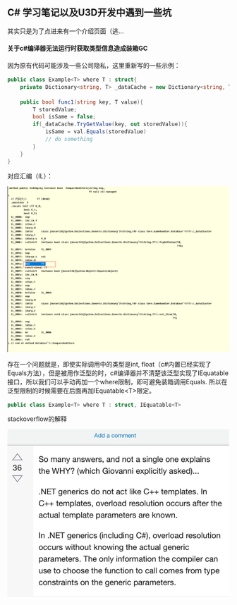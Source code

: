 ## C# 学习笔记以及U3D开发中遇到一些坑

其实只是为了点进来有一个介绍页面（逃...

#### 关于c#编译器无法运行时获取类型信息造成装箱GC

因为原有代码可能涉及一些公司隐私，这里重新写的一些示例：

```c#
public class Example<T> where T : struct{
    private Dictionary<string, T> _dataCache = new Dictionary<string, T>();
    
    public bool func1(string key, T value){
        T storedValue;
        bool isSame = false;
        if(_dataCache.TryGetValue(key, out storedValue)){
            isSame = val.Equals(storedValue)
			// do something
        }
    }
}
```

对应汇编（IL）：



![image-20220222152226029](./pics/il.png)

存在一个问题就是，即使实际调用中的类型是int, float（c#内置已经实现了Equals方法），但是被用作泛型的时，c#编译器并不清楚该泛型实现了IEquatable接口，所以我们可以手动再加一个where限制，即可避免装箱调用Equals. 所以在泛型限制的时候需要在后面再加IEquatable<T\>限定。

```c#
public class Example<T> where T : struct, IEquatable<T>
```

stackoverflow的解释

![image-20220222152736718](./pics/anwser.png)
